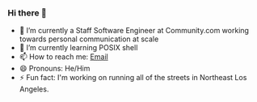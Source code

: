 ### Hi there 👋

- 🔭 I’m currently a Staff Software Engineer at Community.com working towards personal communication at scale
- 🌱 I’m currently learning POSIX shell
- 📫 How to reach me: [Email](mailto:hapless_09orange@icloud.com)
- 😄 Pronouns: He/Him
- ⚡ Fun fact: I'm working on running all of the streets in Northeast Los Angeles.
